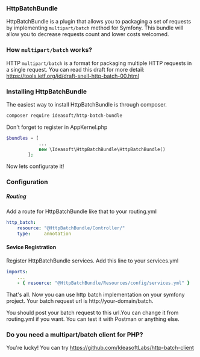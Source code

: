 ### HttpBatchBundle
HttpBatchBundle is a plugin that allows you to packaging a set of requests by implementing `multipart/batch` method for Symfony. This bundle will allow you to decrease requests count and lower costs welcomed.

### How `multipart/batch` works?
HTTP `multipart/batch` is a format for packaging multiple HTTP requests in a single request. You can read this draft for more detail: https://tools.ietf.org/id/draft-snell-http-batch-00.html

### Installing HttpBatchBundle
The easiest way to install HttpBatchBundle is through composer.
```bash
composer require ideasoft/http-batch-bundle
```

Don't forget to register in AppKernel.php
```php
$bundles = [
            ...
            new \Ideasoft\HttpBatchBundle\HttpBatchBundle()
        ];
```
Now lets configurate it!

### Configuration
##### Routing
Add a route for HttpBatchBundle like that to your routing.yml
```yml
http_batch:
    resource: "@HttpBatchBundle/Controller/"
    type:     annotation
```

#### Sevice Registration
Register HttpBatchBundle services. Add this line to your services.yml
```yml
imports:
    ...
    - { resource: "@HttpBatchBundle/Resources/config/services.yml" }
```

That's all. Now you can use http batch implementation on your symfony project.
Your batch request url is http://your-domain/batch. 

You should post your batch request to this url.You can change it from routing.yml if you want. You can test it with Postman or anything else.

### Do you need a multipart/batch client for PHP?
You're lucky! You can try
https://github.com/IdeasoftLabs/http-batch-client
